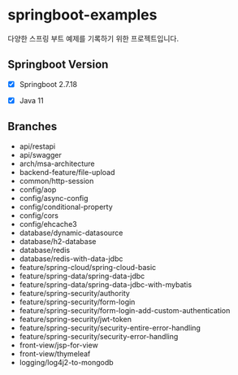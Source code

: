 # springboot-examples

다양한 스프링 부트 예제를 기록하기 위한 프로젝트입니다.

## Springboot Version

- [x] Springboot 2.7.18
- [x] Java 11


## Branches

- api/restapi
- api/swagger
- arch/msa-architecture
- backend-feature/file-upload
- common/http-session
- config/aop
- config/async-config
- config/conditional-property
- config/cors
- config/ehcache3
- database/dynamic-datasource
- database/h2-database
- database/redis
- database/redis-with-data-jdbc
- feature/spring-cloud/spring-cloud-basic
- feature/spring-data/spring-data-jdbc
- feature/spring-data/spring-data-jdbc-with-mybatis
- feature/spring-security/authority
- feature/spring-security/form-login
- feature/spring-security/form-login-add-custom-authentication
- feature/spring-security/jwt-token
- feature/spring-security/security-entire-error-handling
- feature/spring-security/security-error-handling
- front-view/jsp-for-view
- front-view/thymeleaf
- logging/log4j2-to-mongodb
